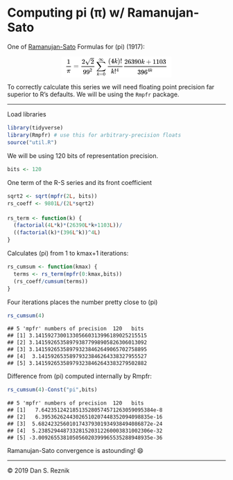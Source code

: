 Computing pi (π) w/ Ramanujan-Sato
================

One of
[Ramanujan-Sato](https://en.wikipedia.org/wiki/Ramanujan%E2%80%93Sato_series)
Formulas for \(pi\) (1917):

<img src="pics/ramanujan-sato.png" width="50%" style="display: block; margin: auto;" />

To correctly calculate this series we will need floating point precision
far superior to R’s defaults. We will be using the `Rmpfr` package.

-----

Load libraries

``` r
library(tidyverse)
library(Rmpfr) # use this for arbitrary-precision floats
source("util.R")
```

We will be using 120 bits of representation precision.

``` r
bits <- 120
```

One term of the R-S series and its front coefficient

``` r
sqrt2 <- sqrt(mpfr(2L, bits))
rs_coeff <- 9801L/(2L*sqrt2)

rs_term <- function(k) {
  (factorial(4L*k)*(26390L*k+1103L))/
  ((factorial(k)*(396L^k))^4L)
}
```

Calculates \(pi\) from 1 to kmax+1 iterations:

``` r
rs_cumsum <- function(kmax) {
  terms <- rs_term(mpfr(0:kmax,bits))
  (rs_coeff/cumsum(terms))
}
```

Four iterations places the number pretty close to \(pi\)

``` r
rs_cumsum(4)
```

    ## 5 'mpfr' numbers of precision  120   bits 
    ## [1] 3.141592730013305660313996189025215515
    ## [2] 3.141592653589793877998905826306013092
    ## [3] 3.141592653589793238462649065702758895
    ## [4]  3.14159265358979323846264338327955527
    ## [5] 3.141592653589793238462643383279502882

Difference from \(pi\) computed internally by Rmpfr:

``` r
rs_cumsum(4)-Const("pi",bits)
```

    ## 5 'mpfr' numbers of precision  120   bits 
    ## [1]   7.642351242185135280574571263059095384e-8
    ## [2]   6.39536262443026510207448352094098835e-16
    ## [3]  5.682423256010174379301934938494086872e-24
    ## [4]  5.238529448733281520312260003831002306e-32
    ## [5] -3.009265538105056020399965535288948935e-36

Ramanujan-Sato convergence is astounding\! 😄

-----

© 2019 Dan S. Reznik

